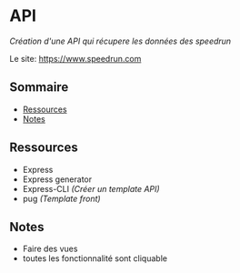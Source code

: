 # API

*Création d'une API qui récupere les données des speedrun*

Le site:  https://www.speedrun.com

## Sommaire

-  [Ressources](##-ressources)
-  [Notes](##-notes)

## Ressources

- Express
- Express generator
- Express-CLI *(Créer un template API)*
- pug *(Template front)*

## Notes

- Faire des vues
- toutes les fonctionnalité sont cliquable